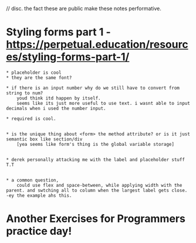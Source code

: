 // disc. the fact these are public make these notes performative.


# Styling forms part 1 - https://perpetual.education/resources/styling-forms-part-1/

	* placeholder is cool
	* they are the same font?

	* if there is an input number why do we still have to convert from string to num? 
		youd think itd happen by itself. 
		seems like its just more useful to use text. i wasnt able to input decimals when i used the number input.

	* required is cool. 


	* is the unique thing about <form> the method attribute? or is it just semantic box like section/div
		[yea seems like form's thing is the global variable storage]


	* derek personally attacking me with the label and placeholder stuff T.T


	* a common question,
		could use flex and space-between, while applying width with the parent. and swtching all to column when the largest label gets close. -ey the example ahs this.


# Another Exercises for Programmers practice day!


